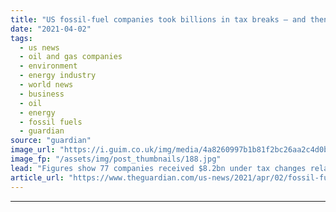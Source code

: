 ```yaml
---
title: "US fossil-fuel companies took billions in tax breaks – and then laid off thousands"
date: "2021-04-02"
tags: 
  - us news
  - oil and gas companies
  - environment
  - energy industry
  - world news
  - business
  - oil
  - energy
  - fossil fuels
  - guardian
source: "guardian"
image_url: "https://i.guim.co.uk/img/media/4a8260997b1b81f2bc26aa2c4d0b94dff7ea1d2f/0_6_3500_2100/master/3500.jpg?width=460&quality=85&auto=format&fit=max&s=87d2e6c3559fc73d76819b925e1f5391"
image_fp: "/assets/img/post_thumbnails/188.jpg"
lead: "Figures show 77 companies received $8.2bn under tax changes related to Covid relief and yet almost every one let workers goFossil-fuel companies have received billions of dollars in tax benefits from the US government as part of coronavirus relief me..."
article_url: "https://www.theguardian.com/us-news/2021/apr/02/fossil-fuel-companies-billions-tax-breaks-workers"
---
```


---
